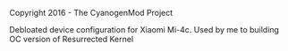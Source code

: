 Copyright 2016 - The CyanogenMod Project

Debloated device configuration for Xiaomi Mi-4c.
Used by me to building OC version of Resurrected Kernel

